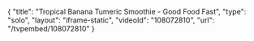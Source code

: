 {
    "title": "Tropical Banana Tumeric Smoothie - Good Food Fast",
    "type": "solo",
    "layout": "iframe-static",
    "videoId": "108072810",
    "url": "\/tvpembed\/108072810"
}